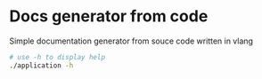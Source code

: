 # Docs generator from code

Simple documentation generator from souce code written in vlang

```bash
# use -h to display help
./application -h
```